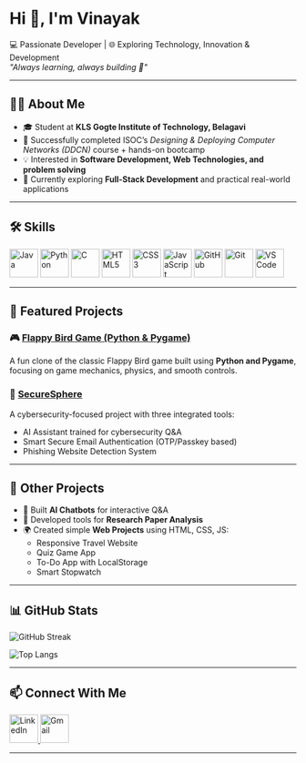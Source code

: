 # Hi 👋, I'm Vinayak  
💻 Passionate Developer | 🌐 Exploring Technology, Innovation & Development  
*"Always learning, always building 🚀"*  

---

## 👨‍💻 About Me  
- 🎓 Student at **KLS Gogte Institute of Technology, Belagavi**  
- 📡 Successfully completed ISOC’s *Designing & Deploying Computer Networks (DDCN)* course + hands-on bootcamp  
- 💡 Interested in **Software Development, Web Technologies, and problem solving**  
- 🌱 Currently exploring **Full-Stack Development** and practical real-world applications  

---

## 🛠️ Skills  

<p>  
  <img src="https://cdn.jsdelivr.net/gh/devicons/devicon/icons/java/java-original.svg" alt="Java" width="50" height="50"/>  
  <img src="https://cdn.jsdelivr.net/gh/devicons/devicon/icons/python/python-original.svg" alt="Python" width="50" height="50"/>  
  <img src="https://cdn.jsdelivr.net/gh/devicons/devicon/icons/c/c-original.svg" alt="C" width="50" height="50"/>  
  <img src="https://cdn.jsdelivr.net/gh/devicons/devicon/icons/html5/html5-original.svg" alt="HTML5" width="50" height="50"/>  
  <img src="https://cdn.jsdelivr.net/gh/devicons/devicon/icons/css3/css3-original.svg" alt="CSS3" width="50" height="50"/>  
  <img src="https://cdn.jsdelivr.net/gh/devicons/devicon/icons/javascript/javascript-original.svg" alt="JavaScript" width="50" height="50"/>  
  <img src="https://cdn.jsdelivr.net/gh/devicons/devicon/icons/github/github-original.svg" alt="GitHub" width="50" height="50"/>  
  <img src="https://cdn.jsdelivr.net/gh/devicons/devicon/icons/git/git-original.svg" alt="Git" width="50" height="50"/>  
  <img src="https://cdn.jsdelivr.net/gh/devicons/devicon/icons/vscode/vscode-original.svg" alt="VS Code" width="50" height="50"/>  
</p>  

---

## 🚀 Featured Projects  
### 🎮 [Flappy Bird Game (Python & Pygame)](https://github.com/Vinayak-Chinchakhandi/Flappy_Bird_Game)  
A fun clone of the classic Flappy Bird game built using **Python and Pygame**, focusing on game mechanics, physics, and smooth controls.  

### 🔐 [SecureSphere](https://github.com/Vinayak-Chinchakhandi/Secure-Sphere)  
A cybersecurity-focused project with three integrated tools:  
- AI Assistant trained for cybersecurity Q&A  
- Smart Secure Email Authentication (OTP/Passkey based)  
- Phishing Website Detection System  

---

## 📌 Other Projects  
- 🤖 Built **AI Chatbots** for interactive Q&A  
- 📄 Developed tools for **Research Paper Analysis**  
- 🌍 Created simple **Web Projects** using HTML, CSS, JS:  
  - Responsive Travel Website  
  - Quiz Game App  
  - To-Do App with LocalStorage  
  - Smart Stopwatch  

---

## 📊 GitHub Stats

![GitHub Streak](https://github-readme-streak-stats-eight.vercel.app?user=Vinayak-Chinchakhandi&theme=tokyonight&hide_border=false&date_format=j%20M%5B%20Y%5D)

![Top Langs](https://github-readme-stats.vercel.app/api/top-langs/?username=Vinayak-Chinchakhandi&layout=compact&theme=tokyonight&count_private=true)

---

## 📫 Connect With Me  

<p>  
  <a href="https://www.linkedin.com/in/vinayak-chinchakhandi" target="_blank">  
    <img src="https://cdn.jsdelivr.net/gh/devicons/devicon/icons/linkedin/linkedin-original.svg" width="50" height="50" alt="LinkedIn"/>  
  </a>  
  <a href="mailto:vinayakchinchakhandi165@gmail.com">  
    <img src="https://cdn-icons-png.flaticon.com/512/281/281769.png" width="50" height="50" alt="Gmail"/>  
  </a>  
</p>  

---
